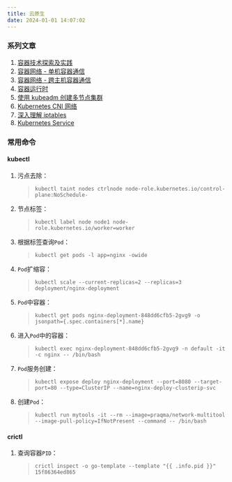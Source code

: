 ```yaml
---
title: 云原生
date: 2024-01-01 14:07:02
---
```


### 系列文章

1. [容器技术探索及实践](/2023/12/22/Docker/create-contaienr-with-linux-original-tech/)
2. [容器网络 - 单机容器通信](/2023/12/09/Network/container-network-single-host/)
3. [容器网络 - 跨主机容器通信](/2023/12/12/Network/container-network-cross-host/)
4. [容器运行时](/2023/12/20/K8S/container-runtime/)
5. [使用 kubeadm 创建多节点集群](/2023/12/17/K8S/kubeadm-deploy/)
6. [Kubernetes CNI 网络](/2023/12/29/K8S/k8s-cni-network/)
7. [深入理解 iptables](/2023/12/25/Network/iptables-introduce-and-practice/)
8. [Kubernetes Service](/2024/01/02/K8S/k8s-service/)

### 常用命令

#### kubectl

1. 污点去除：
    > `kubectl taint nodes ctrlnode node-role.kubernetes.io/control-plane:NoSchedule-`
2. 节点标签：
    > `kubectl label node node1 node-role.kubernetes.io/worker=worker`
3. 根据标签查询`Pod`：
    > `kubectl get pods -l app=nginx -owide`
4. `Pod`扩缩容：
    > `kubectl scale --current-replicas=2 --replicas=3 deployment/nginx-deployment`
5. `Pod`中容器：
    > `kubectl get pods nginx-deployment-848dd6cfb5-2gvg9 -o jsonpath={.spec.containers[*].name}`
6. 进入`Pod`中的容器：
    > `kubectl exec nginx-deployment-848dd6cfb5-2gvg9 -n default -it -c nginx -- /bin/bash`
7. `Pod`服务创建：
    > `kubectl expose deploy nginx-deployment --port=8080 --target-port=80 --type=ClusterIP --name=nginx-deploy-clusterip-svc`
8. 创建`Pod`：
    > `kubectl run mytools -it --rm --image=praqma/network-multitool --image-pull-policy=IfNotPresent --command -- /bin/bash`


#### crictl

1. 查询容器`PID`：
    > `crictl inspect -o go-template --template "{{ .info.pid }}" 15f86364ed865`